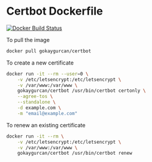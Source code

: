 # Certbot Dockerfile

[![Docker Build Status](https://img.shields.io/docker/build/gokaygurcan/certbot.svg?style=for-the-badge&logo=docker&colorA=22b8eb)](https://hub.docker.com/r/gokaygurcan/certbot/)

To pull the image

```bash
docker pull gokaygurcan/certbot
```

To create a new certificate

```bash
docker run -it --rm --user=0 \
    -v /etc/letsencrypt:/etc/letsencrypt \
    -v /var/www:/var/www \
    gokaygurcan/certbot /usr/bin/certbot certonly \
    --agree-tos \
    --standalone \
    -d example.com \
    -m "email@example.com"
```

To renew an existing certificate

```bash
docker run -it --rm \
    -v /etc/letsencrypt:/etc/letsencrypt \
    -v /var/www:/var/www \
    gokaygurcan/certbot /usr/bin/certbot renew
```
